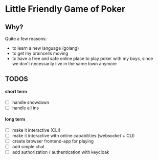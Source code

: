 # Little Friendly Game of Poker
## Why?
Quite a few reasons:
- to learn a new language (golang)
- to get my braincells moving
- to have a free and safe online place to play poker with my boys, since we don't necessarily live in the same town anymore
## TODOS
#### short term
-[ ] handle showdown
-[ ] handle all ins
#### long term
-[ ] make it interactive (CLI)
-[ ] make it interactive with online capabilities (websocket + CLI)
-[ ] create browser frontend-app for playing
-[ ] add simple chat
-[ ] add authorization / authentication with keycloak